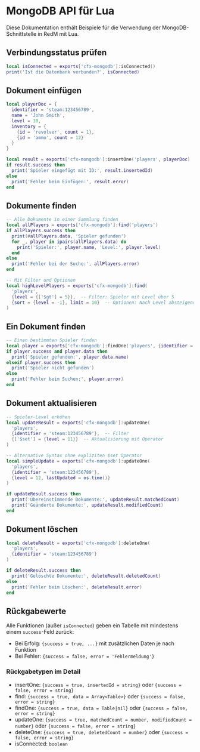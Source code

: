 # MongoDB API für Lua

Diese Dokumentation enthält Beispiele für die Verwendung der MongoDB-Schnittstelle in RedM mit Lua.

## Verbindungsstatus prüfen

```lua
local isConnected = exports['cfx-mongodb']:isConnected()
print('Ist die Datenbank verbunden?', isConnected)
```

## Dokument einfügen

```lua
local playerDoc = {
  identifier = 'steam:123456789',
  name = 'John Smith',
  level = 10,
  inventory = {
    {id = 'revolver', count = 1},
    {id = 'ammo', count = 12}
  }
}

local result = exports['cfx-mongodb']:insertOne('players', playerDoc)
if result.success then
  print('Spieler eingefügt mit ID:', result.insertedId)
else
  print('Fehler beim Einfügen:', result.error)
end
```

## Dokumente finden

```lua
-- Alle Dokumente in einer Sammlung finden
local allPlayers = exports['cfx-mongodb']:find('players')
if allPlayers.success then
  print(#allPlayers.data, 'Spieler gefunden')
  for _, player in ipairs(allPlayers.data) do
    print('Spieler:', player.name, 'Level:', player.level)
  end
else
  print('Fehler bei der Suche:', allPlayers.error)
end

-- Mit Filter und Optionen
local highLevelPlayers = exports['cfx-mongodb']:find(
  'players', 
  {level = {['$gt'] = 5}},  -- Filter: Spieler mit Level über 5
  {sort = {level = -1}, limit = 10}  -- Optionen: Nach Level absteigend sortiert, max. 10 Ergebnisse
)
```

## Ein Dokument finden

```lua
-- Einen bestimmten Spieler finden
local player = exports['cfx-mongodb']:findOne('players', {identifier = 'steam:123456789'})
if player.success and player.data then
  print('Spieler gefunden:', player.data.name)
elseif player.success then
  print('Spieler nicht gefunden')
else
  print('Fehler beim Suchen:', player.error)
end
```

## Dokument aktualisieren

```lua
-- Spieler-Level erhöhen
local updateResult = exports['cfx-mongodb']:updateOne(
  'players',
  {identifier = 'steam:123456789'},  -- Filter
  {['$set'] = {level = 11}}  -- Aktualisierung mit Operator
)

-- Alternative Syntax ohne expliziten $set Operator
local simpleUpdate = exports['cfx-mongodb']:updateOne(
  'players',
  {identifier = 'steam:123456789'},
  {level = 12, lastUpdated = os.time()}
)

if updateResult.success then
  print('Übereinstimmende Dokumente:', updateResult.matchedCount)
  print('Geänderte Dokumente:', updateResult.modifiedCount)
end
```

## Dokument löschen

```lua
local deleteResult = exports['cfx-mongodb']:deleteOne(
  'players',
  {identifier = 'steam:123456789'}
)

if deleteResult.success then
  print('Gelöschte Dokumente:', deleteResult.deletedCount)
else
  print('Fehler beim Löschen:', deleteResult.error)
end
```

## Rückgabewerte

Alle Funktionen (außer `isConnected`) geben ein Tabelle mit mindestens einem `success`-Feld zurück:
- Bei Erfolg: `{success = true, ...}` mit zusätzlichen Daten je nach Funktion
- Bei Fehler: `{success = false, error = 'Fehlermeldung'}`

### Rückgabetypen im Detail

- insertOne: `{success = true, insertedId = string}` oder `{success = false, error = string}`
- find: `{success = true, data = Array<Table>}` oder `{success = false, error = string}`
- findOne: `{success = true, data = Table|nil}` oder `{success = false, error = string}`
- updateOne: `{success = true, matchedCount = number, modifiedCount = number}` oder `{success = false, error = string}`
- deleteOne: `{success = true, deletedCount = number}` oder `{success = false, error = string}`
- isConnected: `boolean`
```